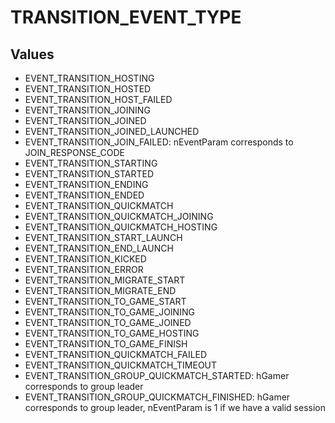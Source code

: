# TRANSITION_EVENT_TYPE

## Values
* EVENT_TRANSITION_HOSTING
* EVENT_TRANSITION_HOSTED
* EVENT_TRANSITION_HOST_FAILED
* EVENT_TRANSITION_JOINING
* EVENT_TRANSITION_JOINED
* EVENT_TRANSITION_JOINED_LAUNCHED
* EVENT_TRANSITION_JOIN_FAILED: nEventParam corresponds to JOIN_RESPONSE_CODE
* EVENT_TRANSITION_STARTING
* EVENT_TRANSITION_STARTED
* EVENT_TRANSITION_ENDING
* EVENT_TRANSITION_ENDED
* EVENT_TRANSITION_QUICKMATCH
* EVENT_TRANSITION_QUICKMATCH_JOINING
* EVENT_TRANSITION_QUICKMATCH_HOSTING
* EVENT_TRANSITION_START_LAUNCH
* EVENT_TRANSITION_END_LAUNCH
* EVENT_TRANSITION_KICKED
* EVENT_TRANSITION_ERROR
* EVENT_TRANSITION_MIGRATE_START
* EVENT_TRANSITION_MIGRATE_END
* EVENT_TRANSITION_TO_GAME_START
* EVENT_TRANSITION_TO_GAME_JOINING
* EVENT_TRANSITION_TO_GAME_JOINED
* EVENT_TRANSITION_TO_GAME_HOSTING
* EVENT_TRANSITION_TO_GAME_FINISH
* EVENT_TRANSITION_QUICKMATCH_FAILED
* EVENT_TRANSITION_QUICKMATCH_TIMEOUT
* EVENT_TRANSITION_GROUP_QUICKMATCH_STARTED: hGamer corresponds to group leader
* EVENT_TRANSITION_GROUP_QUICKMATCH_FINISHED: hGamer corresponds to group leader, nEventParam is 1 if we have a valid session